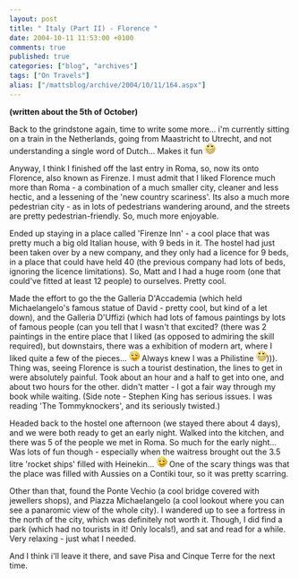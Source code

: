 ```yaml
---
layout: post
title: " Italy (Part II) - Florence "
date: 2004-10-11 11:53:00 +0100
comments: true
published: true
categories: ["blog", "archives"]
tags: ["On Travels"]
alias: ["/mattsblog/archive/2004/10/11/164.aspx"]
---
```

<!-- more -->

<P><STRONG>(written about the 5th of October)</STRONG></P>
 <P>Back to the grindstone again, time to write some more... i'm currently sitting on a train in the Netherlands, going from Maastricht to Utrecht, and not understanding a single word of Dutch... Makes it fun <IMG alt=":D" class="emoticon" src="/images/emotions/emotion-2.gif"></P>
 <P>Anyway, I think I finished off the last entry in Roma, so, now its onto Florence, also known as Firenze. I must admit that I liked Florence much more than Roma - a combination of a much smaller city, cleaner and less hectic, and a lessening of the 'new country scariness'. Its also a much more pedestrian city - as in lots of pedestrians wandering around, and the streets are pretty pedestrian-friendly. So, much more enjoyable.</P>
 <P>Ended up staying in a place called 'Firenze Inn' - a cool place that was pretty much a big old Italian house, with 9 beds in it. The hostel had just been taken over by a new company, and they only had a licence for 9 beds, in a place that could have held 40 (the previous company had lots of beds, ignoring the licence limitations). So, Matt and I had a huge room (one that could've fitted at least 12 people) to ourselves. Pretty cool.</P>
 <P>Made the effort to go the the Galleria D'Accademia (which held Michaelangelo's famous statue of David - pretty cool, but kind of a let down), and the Galleria D'Uffizi (which had lots of famous paintings by lots of famous people (can you tell that I wasn't that excited? (there was 2 paintings in the entire place that I liked (as opposed to admiring the skill required), but downstairs, there was a exhibition of modern art, where I liked quite a few of the pieces... <IMG alt=":)" class="emoticon" src="/images/emotions/emotion-1.gif"> Always knew I was a Philistine <IMG alt=":D" class="emoticon" src="/images/emotions/emotion-2.gif">))). Thing was, seeing Florence is such a tourist destination, the lines to get in were absolutely painful. Took about an hour and a half to get into one, and about two hours for the other. didn't matter - I got a fair way through my book while waiting. (Side note - Stephen King has serious issues. I was reading 'The Tommyknockers', and its seriously twisted.)</P>
 <P>Headed back to the hostel one afternoon (we stayed there about 4 days), and we were both ready to get an early night. Walked into the kitchen, and there was 5 of the people we met in Roma. So much for the early night... Was lots of fun though - especially when the waitress brought out the 3.5 litre 'rocket ships' filled with Heinekin...&nbsp;<IMG alt=":)" class="emoticon" src="/images/emotions/emotion-1.gif"> One of the scary things was that the place was filled with Aussies on a Contiki tour, so it was pretty scarring.</P>
 <P>Other than that, found the Ponte Vechio (a cool bridge covered with jewellers shops), and Piazza Michaelangelo (a cool lookout where you can see a panaromic view of the whole city). I wandered up to see a fortress in the north of the city, which was definitely not worth it. Though, I did find a park (which had no tourists in it! Only locals!), and sat and read for a while. Very relaxing - just what I needed.</P>
 <P>And I think i'll leave it there, and save Pisa and Cinque Terre for the next time.</P>
